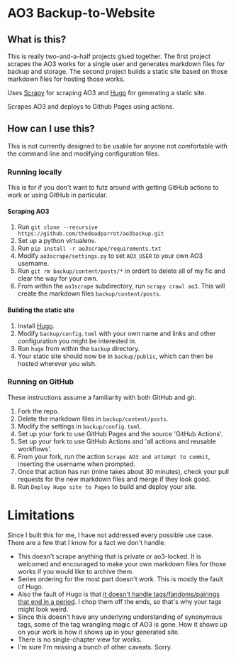 # AO3 Backup-to-Website

## What is this?

This is really two-and-a-half projects glued together. The first project scrapes the AO3 works for a single user and generates markdown files for backup and storage. The second project builds a static site based on those markdown files for hosting those works.

Uses [Scrapy](https://scrapy.org) for scraping AO3 and [Hugo](https://gohugo.io/) for generating a static site.

Scrapes AO3 and deploys to Github Pages using actions.


## How can I use this?

This is not currently designed to be usable for anyone not comfortable with the command line and modifying configuration files.

### Running locally

This is for if you don't want to futz around with getting GitHub actions to work or using GitHub in particular.

#### Scraping AO3
1. Run `git clone --recursive https://github.com/thedeadparrot/ao3backup.git`
2. Set up a python virtualenv.
3. Run `pip install -r ao3scrape/requirements.txt`
4. Modify `ao3scrape/settings.py` to set `AO3_USER` to your own AO3 username.
5. Run `git rm backup/content/posts/*` in ordert to delete all of my fic and clear the way for your own.
6. From within the `ao3scrape` subdirectory, run `scrapy crawl ao3`. This will create the markdown files `backup/content/posts`.

#### Building the static site
1. Install [Hugo](https://gohugo.io/).
3. Modify `backup/config.toml` with your own name and links and other configuration you might be interested in.
4. Run `hugo` from within the `backup` directory.
5. Your static site should now be in `backup/public`, which can then be hosted wherever you wish.


### Running on GitHub

These instructions assume a familiarity with both GitHub and git.

1. Fork the repo.
2. Delete the markdown files in `backup/content/posts`.
3. Modify the settings in `backup/config.toml`.
4. Set up your fork to use GitHub Pages and the source 'GitHub Actions'.
5. Set up your fork to use GitHub Actions and 'all actions and reusable workflows'.
6. From your fork, run the action `Scrape AO3 and attempt to commit`, inserting the username when prompted.
7. Once that action has run (mine takes about 30 minutes), check your pull requests for the new markdown files and merge if they look good.
8. Run `Deploy Hugo site to Pages` to build and deploy your site.

# Limitations

Since I built this for me, I have not addressed every possible use case. There are a few that I know for a fact we don't handle.

* This doesn't scrape anything that is private or ao3-locked. It is welcomed and encouraged to make your own markdown files for those works if you would like to archive them.
* Series ordering for the most part doesn't work. This is mostly the fault of Hugo.
* Also the fault of Hugo is that [it doesn't handle tags/fandoms/pairings that end in a period](https://github.com/gohugoio/hugo/issues/10475). I chop them off the ends, so that's why your tags might look weird.
* Since this doesn't have any underlying understanding of synonymous tags, some of the tag wrangling magic of AO3 is gone. How it shows up on your work is how it shows up in your generated site.
* There is no single-chapter view for works.
* I'm sure I'm missing a bunch of other caveats. Sorry.
